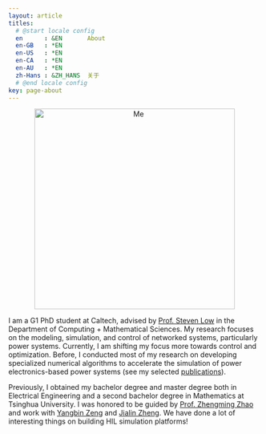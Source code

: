 ```yaml
---
layout: article
titles:
  # @start locale config
  en      : &EN       About
  en-GB   : *EN
  en-US   : *EN
  en-CA   : *EN
  en-AU   : *EN
  zh-Hans : &ZH_HANS  关于
  # @end locale config
key: page-about
---
```

<!-- ![Me](/assets/images/me1.png){height=100} -->
<div style="text-align: center;">
<img src="/assets/images/me1.png" alt="Me" height="400">
</div>

I am a G1 PhD student at Caltech, advised by [Prof. Steven Low](https://netlab.caltech.edu/) in the Department of Computing + Mathematical Sciences. My research focuses on the modeling, simulation, and control of networked systems, particularly power systems. Currently, I am shifting my focus more towards control and optimization. Before, I conducted most of my research on developing specialized numerical algorithms to accelerate the simulation of power electronics-based power systems (see my selected [publications](/publication.html)).

Previously, I obtained my bachelor degree and master degree both in Electrical Engineering and a second bachelor degree in Mathematics at Tsinghua University. I was honored to be guided by [Prof. Zhengming Zhao](https://scholar.google.com/citations?user=aA1wPOQAAAAJ&hl=zh-CN) and work with [Yangbin Zeng](https://www2.scut.edu.cn/ep/2024/0603/c18719a555482/page.htm) and [Jialin Zheng](https://charlinzheng.github.io/). We have done a lot of interesting things on building HIL simulation platforms!